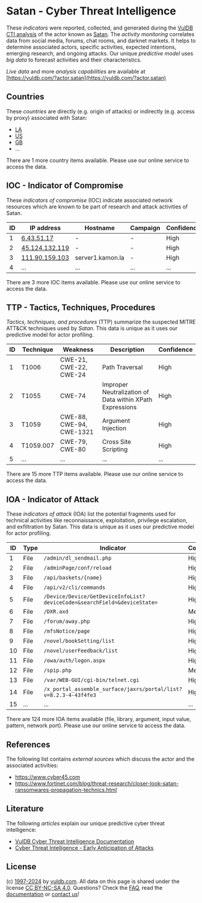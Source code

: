 # Satan - Cyber Threat Intelligence

These _indicators_ were reported, collected, and generated during the [VulDB CTI analysis](https://vuldb.com/?kb.cti) of the actor known as [Satan](https://vuldb.com/?actor.satan). The _activity monitoring_ correlates data from social media, forums, chat rooms, and darknet markets. It helps to determine associated actors, specific activities, expected intentions, emerging research, and ongoing attacks. Our unique _predictive model_ uses _big data_ to forecast activities and their characteristics.

_Live data_ and more _analysis capabilities_ are available at [https://vuldb.com/?actor.satan](https://vuldb.com/?actor.satan)

## Countries

These _countries_ are directly (e.g. origin of attacks) or indirectly (e.g. access by proxy) associated with Satan:

* [LA](https://vuldb.com/?country.la)
* [US](https://vuldb.com/?country.us)
* [GB](https://vuldb.com/?country.gb)
* ...

There are 1 more country items available. Please use our online service to access the data.

## IOC - Indicator of Compromise

These _indicators of compromise_ (IOC) indicate associated network resources which are known to be part of research and attack activities of Satan.

ID | IP address | Hostname | Campaign | Confidence
-- | ---------- | -------- | -------- | ----------
1 | [6.43.51.17](https://vuldb.com/?ip.6.43.51.17) | - | - | High
2 | [45.124.132.119](https://vuldb.com/?ip.45.124.132.119) | - | - | High
3 | [111.90.159.103](https://vuldb.com/?ip.111.90.159.103) | server1.kamon.la | - | High
4 | ... | ... | ... | ...

There are 3 more IOC items available. Please use our online service to access the data.

## TTP - Tactics, Techniques, Procedures

_Tactics, techniques, and procedures_ (TTP) summarize the suspected MITRE ATT&CK techniques used by _Satan_. This data is unique as it uses our predictive model for actor profiling.

ID | Technique | Weakness | Description | Confidence
-- | --------- | -------- | ----------- | ----------
1 | T1006 | CWE-21, CWE-22, CWE-24 | Path Traversal | High
2 | T1055 | CWE-74 | Improper Neutralization of Data within XPath Expressions | High
3 | T1059 | CWE-88, CWE-94, CWE-1321 | Argument Injection | High
4 | T1059.007 | CWE-79, CWE-80 | Cross Site Scripting | High
5 | ... | ... | ... | ...

There are 15 more TTP items available. Please use our online service to access the data.

## IOA - Indicator of Attack

These _indicators of attack_ (IOA) list the potential fragments used for technical activities like reconnaissance, exploitation, privilege escalation, and exfiltration by Satan. This data is unique as it uses our predictive model for actor profiling.

ID | Type | Indicator | Confidence
-- | ---- | --------- | ----------
1 | File | `/admin/dl_sendmail.php` | High
2 | File | `/adminPage/conf/reload` | High
3 | File | `/api/baskets/{name}` | High
4 | File | `/api/v2/cli/commands` | High
5 | File | `/Device/Device/GetDeviceInfoList?deviceCode=&searchField=&deviceState=` | High
6 | File | `/DXR.axd` | Medium
7 | File | `/forum/away.php` | High
8 | File | `/mfsNotice/page` | High
9 | File | `/novel/bookSetting/list` | High
10 | File | `/novel/userFeedback/list` | High
11 | File | `/owa/auth/logon.aspx` | High
12 | File | `/spip.php` | Medium
13 | File | `/var/WEB-GUI/cgi-bin/telnet.cgi` | High
14 | File | `/x_portal_assemble_surface/jaxrs/portal/list?v=8.2.3-4-43f4fe3` | High
15 | ... | ... | ...

There are 124 more IOA items available (file, library, argument, input value, pattern, network port). Please use our online service to access the data.

## References

The following list contains _external sources_ which discuss the actor and the associated activities:

* https://www.cyber45.com
* https://www.fortinet.com/blog/threat-research/closer-look-satan-ransomwares-propagation-technics.html

## Literature

The following _articles_ explain our unique predictive cyber threat intelligence:

* [VulDB Cyber Threat Intelligence Documentation](https://vuldb.com/?kb.cti)
* [Cyber Threat Intelligence - Early Anticipation of Attacks](https://www.scip.ch/en/?labs.20201022)

## License

(c) [1997-2024](https://vuldb.com/?kb.changelog) by [vuldb.com](https://vuldb.com/?kb.about). All data on this page is shared under the license [CC BY-NC-SA 4.0](https://creativecommons.org/licenses/by-nc-sa/4.0/). Questions? Check the [FAQ](https://vuldb.com/?kb.faq), read the [documentation](https://vuldb.com/?kb) or [contact us](https://vuldb.com/?contact)!
